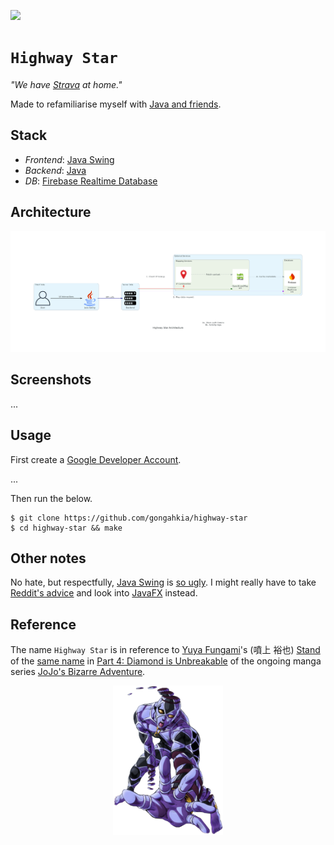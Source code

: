 [![](https://img.shields.io/badge/highway_star_1.0.0-passing-green)](https://github.com/gongahkia/highway-star/releases/tag/1.0.0) 

# `Highway Star`

*"We have [Strava](https://www.strava.com/) at home."*

Made to refamiliarise myself with [Java and friends](#stack).

## Stack

* *Frontend*: [Java Swing](https://docs.oracle.com/javase/tutorial/uiswing/index.html)
* *Backend*: [Java](https://www.java.com/en/)
* *DB*: [Firebase Realtime Database](https://firebase.google.com/docs/database)

## Architecture

![](./asset/reference/architecture.png)

## Screenshots

...

## Usage

First create a [Google Developer Account](https://developers.google.com/).

...

Then run the below.

```console
$ git clone https://github.com/gongahkia/highway-star
$ cd highway-star && make
```

## Other notes

No hate, but respectfully, [Java Swing]() is [so ugly](https://www.reddit.com/r/javahelp/comments/173nl4d/getting_really_frustrated_with_swing_is_there_a/). I might really have to take [Reddit's advice](https://www.reddit.com/r/JavaFX/comments/18n3sjt/why_javafx_is_still_used_in_2023/) and look into [JavaFX](https://openjfx.io/) instead.

## Reference

The name `Highway Star` is in reference to [Yuya Fungami](https://jojowiki.com/Yuya_Fungami)'s (噴上 裕也) [Stand](https://jojo.fandom.com/wiki/Stand) of the [same name](https://jojowiki.com/Highway_Star) in [Part 4: Diamond is Unbreakable](https://jojowiki.com/Diamond_is_Unbreakable) of the ongoing manga series [JoJo's Bizarre Adventure](https://jojowiki.com/JoJo_Wiki).

<div align="center">
    <img src="./asset/logo/highway_star.png" width="35%">
</div>